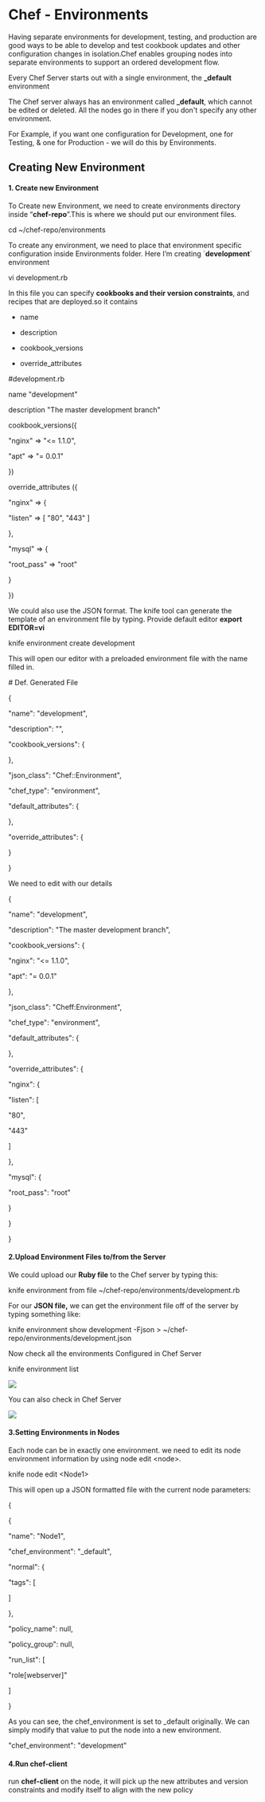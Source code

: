 Chef - Environments
===================

Having separate environments for development, testing, and production are good
ways to be able to develop and test cookbook updates and other configuration
changes in isolation.Chef enables grouping nodes into separate environments to
support an ordered development flow.

Every Chef Server starts out with a single environment, the **\_default**
environment

The Chef server always has an environment called **\_default**, which cannot be
edited or deleted. All the nodes go in there if you don't specify any other
environment.

For Example, if you want one configuration for Development, one for Testing, &
one for Production - we will do this by Environments.

Creating New Environment 
-------------------------

#### 1. Create new Environment

To Create new Environment, we need to create environments directory inside
“**chef-repo**”.This is where we should put our environment files.

cd \~/chef-repo/environments

To create any environment, we need to place that environment specific
configuration inside Environments folder. Here I’m creating \`**development**\`
environment

vi development.rb

In this file you can specify **cookbooks and their version constraints**, and
recipes that are deployed.so it contains

-   name

-   description

-   cookbook_versions

-   override_attributes

\#development.rb

name "development"

description "The master development branch"

cookbook_versions({

"nginx" =\> "\<= 1.1.0",

"apt" =\> "= 0.0.1"

})

override_attributes ({

"nginx" =\> {

"listen" =\> [ "80", "443" ]

},

"mysql" =\> {

"root_pass" =\> "root"

}

})

We could also use the JSON format. The knife tool can generate the template of
an environment file by typing. Provide default editor **export EDITOR=vi**

knife environment create development

This will open our editor with a preloaded environment file with the name filled
in.

\# Def. Generated File

{

"name": "development",

"description": "",

"cookbook_versions": {

},

"json_class": "Chef::Environment",

"chef_type": "environment",

"default_attributes": {

},

"override_attributes": {

}

}

We need to edit with our details

{

"name": "development",

"description": "The master development branch",

"cookbook_versions": {

"nginx": "\<= 1.1.0",

"apt": "= 0.0.1"

},

"json_class": "Cheff:Environment",

"chef_type": "environment",

"default_attributes": {

},

"override_attributes": {

"nginx": {

"listen": [

"80",

"443"

]

},

"mysql": {

"root_pass": "root"

}

}

}

#### 2.Upload Environment Files to/from the Server

We could upload our **Ruby file** to the Chef server by typing this:

knife environment from file \~/chef-repo/environments/development.rb

For our **JSON file,** we can get the environment file off of the server by
typing something like:

knife environment show development -Fjson \>
\~/chef-repo/environments/development.json

Now check all the environments Configured in Chef Server

knife environment list

![](media/ce6b86fe0529c1718994744b142f97ca.png)

You can also check in Chef Server

![](media/ed1956f084f245beea2f90252ac3c5dd.png)

#### 3.Setting Environments in Nodes

Each node can be in exactly one environment. we need to edit its node
environment information by using node edit \<node\>.

knife node edit \<Node1\>

This will open up a JSON formatted file with the current node parameters:

{

{

"name": "Node1",

"chef_environment": "_default",

"normal": {

"tags": [

]

},

"policy_name": null,

"policy_group": null,

"run_list": [

"role[webserver]"

]

}

As you can see, the chef_environment is set to \_default originally. We can
simply modify that value to put the node into a new environment.

"chef_environment": "development"

#### 4.Run chef-client

run **chef-client** on the node, it will pick up the new attributes and version
constraints and modify itself to align with the new policy
